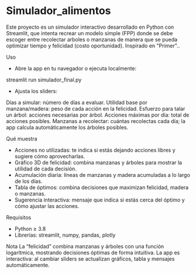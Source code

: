 # Simulador_alimentos
Este proyecto es un simulador interactivo desarrollado en Python con Streamlit, que intenta recrear un modelo simple (FPP) donde se debe escoger entre recolectar arboles o manzanas de manera que se pueda optimizar tiempo y felicidad (costo oportunidad). Inspirado en "Primer"..

Uso
- Abre la app en tu navegador o ejecuta localmente:

streamlit run simulador_final.py

- Ajusta los sliders:

Días a simular: número de días a evaluar.
Utilidad base por manzana/madera: peso de cada acción en la felicidad.
Esfuerzo para talar un árbol: acciones necesarias por árbol.
Acciones máximas por día: total de acciones posibles.
Manzanas a recolectar: cuántas recolectas cada día; la app calcula automáticamente los árboles posibles.

Qué muestra
- Acciones no utilizadas: te indica si estás dejando acciones libres y sugiere cómo aprovecharlas.
- Gráfico 3D de felicidad: combina manzanas y árboles para mostrar la utilidad de cada decisión.
- Acumulación diaria: líneas de manzanas y madera acumuladas a lo largo de los días.
- Tabla de óptimos: combina decisiones que maximizan felicidad, madera o manzanas.
- Sugerencia interactiva: mensaje que indica si estás cerca del óptimo y cómo ajustar las acciones.

Requisitos
- Python ≥ 3.8
- Librerías: streamlit, numpy, pandas, plotly

Nota
La “felicidad” combina manzanas y árboles con una función logarítmica, mostrando decisiones óptimas de forma intuitiva.
La app es interactiva: al cambiar sliders se actualizan gráficos, tabla y mensajes automáticamente.
